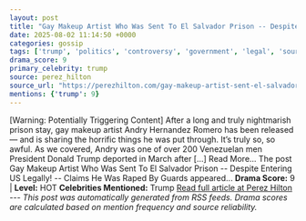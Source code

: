 ```yaml
---
layout: post
title: "Gay Makeup Artist Who Was Sent To El Salvador Prison -- Despite Entering US Legally! -- Claims He Was Raped By Guards"
date: 2025-08-02 11:14:50 +0000
categories: gossip
tags: ['trump', 'politics', 'controversy', 'government', 'legal', 'source-perez_hilton', 'drama-hot']
drama_score: 9
primary_celebrity: trump
source: perez_hilton
source_url: "https://perezhilton.com/gay-makeup-artist-sent-el-salvador-prison-deportation-raped-by-guards-andry-hernandez-romero/"
mentions: {'trump': 9}
---
```


[Warning: Potentially Triggering Content] After a long and truly nightmarish prison stay, gay makeup artist Andry Hernandez Romero has been released — and is sharing the horrific things he was put through. It’s truly so, so awful. As we covered, Andry was one of over 200 Venezuelan men President Donald Trump deported in March after [...] Read More... The post Gay Makeup Artist Who Was Sent To El Salvador Prison -- Despite Entering US Legally! -- Claims He Was Raped By Guards appeared... **Drama Score:** 9 | **Level:** HOT **Celebrities Mentioned:** Trump [Read full article at Perez Hilton](https://perezhilton.com/gay-makeup-artist-sent-el-salvador-prison-deportation-raped-by-guards-andry-hernandez-romero/) --- *This post was automatically generated from RSS feeds. Drama scores are calculated based on mention frequency and source reliability.*